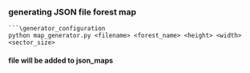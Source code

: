 
### generating JSON file forest map

    ```\generator_configuration
    python map_generator.py <filename> <forest_name> <height> <width> <sector_size>

#### file will be added to json_maps
